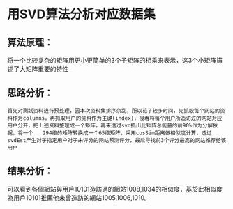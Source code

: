 # 用SVD算法分析对应数据集

## 算法原理：
将一个比较复杂的矩阵用更小更简单的3个子矩阵的相乘来表示，这3个小矩阵描述了大矩阵重要的特性

## 思路分析：
	首先对測試资料进行预处理，因本次资料集排序杂乱，所以花了较多时间，先抓取每个网站的资料作为columns，再抓取用户的资料作为主键(index)，接着将每个用户所造访过的网站对应用户分开，把上述资料整理成一个矩阵，再来透过svd抓出此矩阵总能量的前90%作为分解依据，将一个	294维的矩阵转换成一个65维矩阵，采用cosSim距离做相似度计算，透过svdEst产生对于指定用户对于未评分的网站预测评分，最后寻找前3个评分最高的网站推荐给该用户

## 结果分析：
可以看到各個網站與用戶10101造訪過的網站1008,1034的相似度，基於此相似度為用戶10101推薦他未曾造訪的網站1005,1006,1010。

